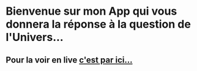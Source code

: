 # Bienvenue sur mon App qui vous donnera la réponse à la question de l'Univers...

## Pour la voir en live [c'est par ici...](https://justine-secret.herokuapp.com/) 